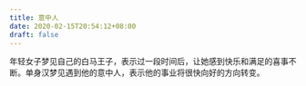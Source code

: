 ```yaml
---
title: 意中人
date: 2020-02-15T20:54:12+08:00
draft: false
---
```


年轻女子梦见自己的白马王子，表示过一段时间后，让她感到快乐和满足的喜事不断。单身汉梦见遇到他的意中人，表示他的事业将很快向好的方向转变。